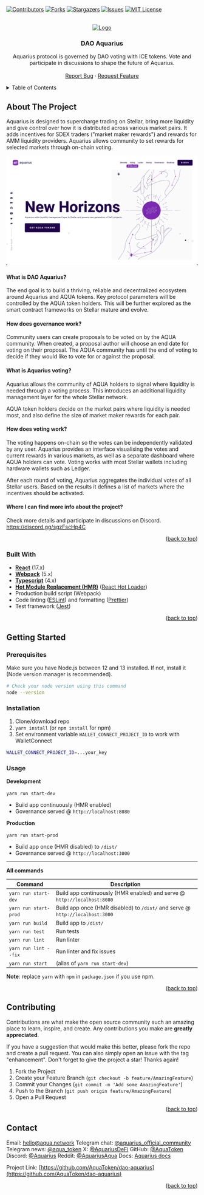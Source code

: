 <div id="top"></div>

<!-- PROJECT SHIELDS -->

[![Contributors][contributors-shield]][contributors-url]
[![Forks][forks-shield]][forks-url]
[![Stargazers][stars-shield]][stars-url]
[![Issues][issues-shield]][issues-url]
[![MIT License][license-shield]][license-url]

<!-- PROJECT LOGO -->
<br />
<div align="center">
  <a href="https://github.com/AquaToken/dao-aquarius">
    <img src="https://aqua.network/assets/img/header-logo.svg" alt="Logo" width="250" height="80">
  </a>

<h3 align="center">DAO Aquarius</h3>

  <p align="center">
    Aquarius protocol is governed by DAO voting with ICE tokens. Vote and participate in discussions to shape the future of Aquarius.
    <br />
    <br />
    <a href="https://github.com/AquaToken/dao-aquarius/issues">Report Bug</a>
    ·
    <a href="https://aqua.network/">Request Feature</a>
  </p>
</div>

<!-- TABLE OF CONTENTS -->
<details>
  <summary>Table of Contents</summary>
  <ol>
    <li>
      <a href="#about-the-project">About The Project</a>
      <ul>
        <li><a href="#built-with">Built With</a></li>
      </ul>
    </li>
    <li>
      <a href="#getting-started">Getting Started</a>
      <ul>
        <li><a href="#prerequisites">Prerequisites</a></li>
        <li><a href="#development-server">Development server</a></li>
      </ul>
    </li>
    <li><a href="#contributing">Contributing</a></li>
    <li><a href="#contact">Contact</a></li>
  </ol>
</details>

<!-- ABOUT THE PROJECT -->

## About The Project

Aquarius is designed to supercharge trading on Stellar, bring more liquidity and give control over how it is distributed across various market pairs. It adds incentives for SDEX traders ("market maker rewards") and rewards for AMM liquidity providers. Aquarius allows community to set rewards for selected markets through on-chain voting.

[![Aquarius Screen Shot][product-screenshot]](https://aqua.network/)

#### What is DAO Aquarius?

The end goal is to build a thriving, reliable and decentralized ecosystem around Aquarius and AQUA tokens. Key protocol parameters will be controlled by the AQUA token holders. This will be further explored as the smart contract frameworks on Stellar mature and evolve.

#### How does governance work?

Community users can create proposals to be voted on by the AQUA community. When created, a proposal author will choose an end date for voting on their proposal. The AQUA community has until the end of voting to decide if they would like to vote for or against the proposal.

#### What is Aquarius voting?

Aquarius allows the community of AQUA holders to signal where liquidity is needed through a voting process. This introduces an additional liquidity management layer for the whole Stellar network.

AQUA token holders decide on the market pairs where liquidity is needed most, and also define the size of market maker rewards for each pair.

#### How does voting work?

The voting happens on-chain so the votes can be independently validated by any user. Aquarius provides an interface visualising the votes and current rewards in various markets, as well as a separate dashboard where AQUA holders can vote. Voting works with most Stellar wallets including hardware wallets such as Ledger.

After each round of voting, Aquarius aggregates the individual votes of all Stellar users. Based on the results it defines a list of markets where the incentives should be activated.

#### Where I can find more info about the project?

Check more details and participate in discussions on Discord.
https://discord.gg/sgzFscHp4C

<p align="right">(<a href="#top">back to top</a>)</p>

### Built With

-   **[React](https://facebook.github.io/react/)** (17.x)
-   **[Webpack](https://webpack.js.org/)** (5.x)
-   **[Typescript](https://www.typescriptlang.org/)** (4.x)
-   **[Hot Module Replacement (HMR)](https://webpack.js.org/concepts/hot-module-replacement/)** ([React Hot Loader](https://github.com/gaearon/react-hot-loader))
-   Production build script (Webpack)
-   Code linting ([ESLint](https://github.com/eslint/eslint)) and formatting ([Prettier](https://github.com/prettier/prettier))
-   Test framework ([Jest](https://facebook.github.io/jest/))

<p align="right">(<a href="#top">back to top</a>)</p>

<!-- GETTING STARTED -->

## Getting Started

### Prerequisites

Make sure you have Node.js between 12 and 13 installed. If not, install it (Node version manager is recommended).

```sh
# Check your node version using this command
node --version
```

### Installation

1. Clone/download repo
2. `yarn install` (or `npm install` for npm)
3. Set environment variable `WALLET_CONNECT_PROJECT_ID` to work with WalletConnect

```sh
WALLET_CONNECT_PROJECT_ID=...your_key
```

### Usage

**Development**

`yarn run start-dev`

-   Build app continuously (HMR enabled)
-   Governance served @ `http://localhost:8080`

**Production**

`yarn run start-prod`

-   Build app once (HMR disabled) to `/dist/`
-   Governance served @ `http://localhost:3000`

---

**All commands**

| Command               | Description                                                                   |
| --------------------- | ----------------------------------------------------------------------------- |
| `yarn run start-dev`  | Build app continuously (HMR enabled) and serve @ `http://localhost:8080`      |
| `yarn run start-prod` | Build app once (HMR disabled) to `/dist/` and serve @ `http://localhost:3000` |
| `yarn run build`      | Build app to `/dist/`                                                         |
| `yarn run test`       | Run tests                                                                     |
| `yarn run lint`       | Run linter                                                                    |
| `yarn run lint --fix` | Run linter and fix issues                                                     |
| `yarn run start`      | (alias of `yarn run start-dev`)                                               |

**Note**: replace `yarn` with `npm` in `package.json` if you use npm.

<p align="right">(<a href="#top">back to top</a>)</p>

<!-- CONTRIBUTING -->

## Contributing

Contributions are what make the open source community such an amazing place to learn, inspire, and create. Any contributions you make are **greatly appreciated**.

If you have a suggestion that would make this better, please fork the repo and create a pull request. You can also simply open an issue with the tag "enhancement".
Don't forget to give the project a star! Thanks again!

1. Fork the Project
2. Create your Feature Branch (`git checkout -b feature/AmazingFeature`)
3. Commit your Changes (`git commit -m 'Add some AmazingFeature'`)
4. Push to the Branch (`git push origin feature/AmazingFeature`)
5. Open a Pull Request

<p align="right">(<a href="#top">back to top</a>)</p>

<!-- CONTACT -->

## Contact

Email: [hello@aqua.network](mailto:hello@aqua.network)
Telegram chat: [@aquarius_official_community](https://t.me/aquarius_official_community)
Telegram news: [@aqua_token](https://t.me/aqua_token)
X: [@AquariusDeFi](https://x.com/AquariusDeFi)
GitHub: [@AquaToken](https://github.com/AquaToken)
Discord: [@Aquarius](https://discord.gg/sgzFscHp4C)
Reddit: [@AquariusAqua](https://www.reddit.com/r/AquariusAqua/)
Docs: [Aquarius docs](https://docs.aqua.network/developers/integrating-with-aquarius)

Project Link: [https://github.com/AquaToken/dao-aquarius](https://github.com/AquaToken/dao-aquarius)

<p align="right">(<a href="#top">back to top</a>)</p>

<!-- MARKDOWN LINKS & IMAGES -->
<!-- https://www.markdownguide.org/basic-syntax/#reference-style-links -->

[contributors-shield]: https://img.shields.io/github/contributors/AquaToken/dao-aquarius.svg?style=for-the-badge
[contributors-url]: https://github.com/AquaToken/dao-aquarius/graphs/contributors
[forks-shield]: https://img.shields.io/github/forks/AquaToken/dao-aquarius.svg?style=for-the-badge
[forks-url]: https://github.com/AquaToken/dao-aquarius/network/members
[stars-shield]: https://img.shields.io/github/stars/AquaToken/dao-aquarius.svg?style=for-the-badge
[stars-url]: https://github.com/AquaToken/dao-aquarius/stargazers
[issues-shield]: https://img.shields.io/github/issues/AquaToken/dao-aquarius.svg?style=for-the-badge
[issues-url]: https://github.com/AquaToken/dao-aquarius/issues
[license-shield]: https://img.shields.io/github/license/AquaToken/dao-aquarius.svg?style=for-the-badge
[license-url]: https://github.com/AquaToken/dao-aquarius/blob/master/LICENSE
[product-screenshot]: src/web/.static/img/readme-screenshot.png
